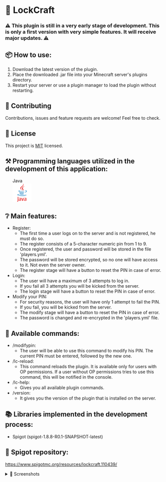 # 🔐 LockCraft
### ⚠️ This plugin is still in a very early stage of development. This is only a first version with very simple features. It will receive major updates. ⚠️

## 📦 How to use:

1. Download the latest version of the plugin.
2. Place the downloaded .jar file into your Minecraft server's plugins directory.
3. Restart your server or use a plugin manager to load the plugin without restarting.

## 🤝 Contributing

Contributions, issues and feature requests are welcome! Feel free to check.

## 📝 License

This project is [MIT](LICENSE) licensed.

## ⚒️  Programming languages utilized in the development of this application:
<ul style="list-style-type: none;">
  <li>Java 
    <br><img src="https://github.com/devicons/devicon/blob/master/icons/java/java-original-wordmark.svg" title="Java" alt="Java" width="60" height="60"/></li>
</ul>

## ❔ Main features:
- Register:
  - The first time a user logs on to the server and is not registered, he must do so.
  - The register consists of a 5-character numeric pin from 1 to 9. 
  - Once registered, the user and password will be stored in the file 'players.yml'.
  - The password will be stored encrypted, so no one will have access to it. Not even the server owner.
  - The register stage will have a button to reset the PIN in case of error.
- Login:
  - The user will have a maximum of 3 attempts to log in.
  - If you fail all 3 attempts you will be kicked from the server.
  - The login stage will have a button to reset the PIN in case of error.
- Modify your PIN:
  - For security reasons, the user will have only 1 attempt to fail the PIN.
  - If you fail, you will be kicked from the server.
  - The modify stage will have a button to reset the PIN in case of error.
  - The password is changed and re-encrypted in the 'players.yml' file.

## 💫 Available commands:
- /modifypin:
  - The user will be able to use this command to modify his PIN. The current PIN must be entered, followed by the new one.
- /lc-reload:
  - This command reloads the plugin. It is available only for users with OP permissions. If a user without OP permissions tries to use this command, this will be notified in the console.
- /lc-help:
  - Gives you all available plugin commands.
- /version:
  - It gives you the version of the plugin that is installed on the server.

## 📚  Libraries implemented in the development process: 
- Spigot (spigot-1.8.8-R0.1-SNAPSHOT-latest)

## 🚰 Spigot repository:
https://www.spigotmc.org/resources/lockcraft.110439/

<details>
  <summary>📸 Screenshots</summary>
  
  - This is the register screen:
  
  ![Register](https://i.imgur.com/hXMFIA4.png)

  - This is the screen after registering:
  
  ![AfterRegister](https://i.imgur.com/pAPUOXL.png)

  - This is the login screen:
  
  ![Login](https://i.imgur.com/8ar5i2f.png)

  - This is the screen after logging in:
  
  ![AfterLogin](https://i.imgur.com/n1BvFHS.png)

  - This is the screen after a failed login:
  
  ![AfterFailed](https://i.imgur.com/tuio8fh.png)

  - This is the modify screen:
  
  ![Modify](https://i.imgur.com/ub8cJGX.png)

  - This is the screen after modification:
  
  ![AfterModify](https://i.imgur.com/F90NmUh.png)

  - This is an example of an encrypted password:
  
  ![EncriptedPassExample](https://i.imgur.com/q6Mp9Dq.png)

  - This is the help screen:
  
  ![Help](https://i.imgur.com/xgQzcIc.png)
</details>

